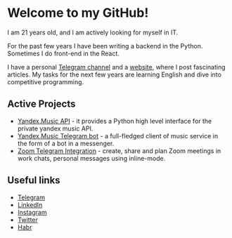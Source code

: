 # Welcome to my GitHub!

I am 21 years old, and I am actively looking for myself in IT. 

For the past few years I have been writing a backend in the Python. 
Sometimes I do front-end in the React.

I have a personal [Telegram channel](https://t.me/MarshalC) and a [website](https://marshal.by), 
where I post fascinating articles. My tasks for the next few years are 
learning English and dive into competitive programming.

## Active Projects

- [Yandex.Music API](https://github.com/MarshalX/yandex-music-api) - it provides a Python high level interface for the private yandex music API.
- [Yandex.Music Telegram bot](https://t.me/music_yandex_bot) - a full-fledged client of music service in the form of a bot in a messenger.
- [Zoom Telegram Integration](https://t.me/zoombot) - create, share and plan Zoom meetings in work chats, personal messages using inline-mode.

## Useful links

- [Telegram](https://t.me/MarshalX)
- [LinkedIn](https://www.linkedin.com/in/marshalx/)
- [Instagram](https://www.instagram.com/ilya.marshal/)
- [Twitter](https://twitter.com/Ilya_Marshal)
- [Habr](https://habr.com/ru/users/marshalx/)

